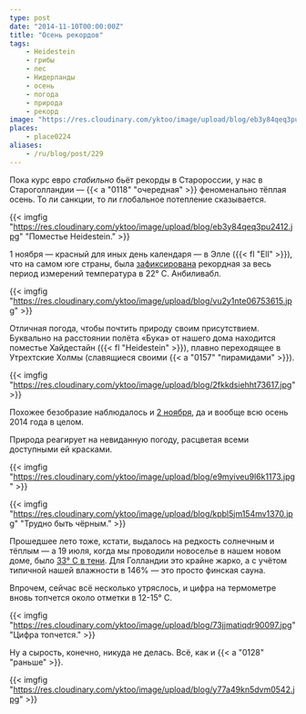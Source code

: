 ```yaml
---
type: post
date: "2014-11-10T00:00:00Z"
title: "Осень рекордов"
tags:
    - Heidestein
    - грибы
    - лес
    - Нидерланды
    - осень
    - погода
    - природа
    - рекорд
image: "https://res.cloudinary.com/yktoo/image/upload/blog/eb3y84qeq3pu2412.jpg"
places:
    - place0224
aliases:
    - /ru/blog/post/229
---
```


Пока курс евро *стабильно* бьёт рекорды в Старороссии, у нас в Староголландии — {{< a "0118" "очередная" >}} феноменально тёплая осень. То ли санкции, то ли глобальное потепление сказывается.

{{< imgfig "https://res.cloudinary.com/yktoo/image/upload/blog/eb3y84qeq3pu2412.jpg" "Поместье Heidestein." >}}

<!--more-->

1 ноября — красный для иных день календаря — в Элле ({{< fl "Ell" >}}), что на самом юге страны, была [зафиксирована](http://weerstatistieken.nl/ell/2014/november) рекордная за весь период измерений температура в 22° C. Анбиливабл.

{{< imgfig "https://res.cloudinary.com/yktoo/image/upload/blog/vu2y1nte06753615.jpg" >}}

Отличная погода, чтобы почтить природу своим присутствием. Буквально на расстоянии полёта «Бука» от нашего дома находится поместье Хайдестайн ({{< fl "Heidestein" >}}), плавно переходящее в Утрехтские Холмы (славящиеся своими {{< a "0157" "пирамидами" >}}).

{{< imgfig "https://res.cloudinary.com/yktoo/image/upload/blog/2fkkdsiehht73617.jpg" >}}

Похожее безобразие наблюдалось и [2 ноября](http://www.nieuws.nl/algemeen/20141102/Warmste-2-november-ooit), да и вообще всю осень 2014 года в целом.

Природа реагирует на невиданную погоду, расцветая всеми доступными ей красками.

{{< imgfig "https://res.cloudinary.com/yktoo/image/upload/blog/e9myiveu9l6k1173.jpg" >}}

{{< imgfig "https://res.cloudinary.com/yktoo/image/upload/blog/kpbl5jm154mv1370.jpg" "Трудно быть чёрным." >}}

Прошедшее лето тоже, кстати, выдалось на редкость солнечным и тёплым — а 19 июля, когда мы проводили новоселье в нашем новом доме, было [33° C в тени](http://weerstatistieken.nl/de-bilt/2014/juli). Для Голландии это крайне жарко, а с учётом типичной нашей влажности в 146% — это просто финская сауна.

Впрочем, сейчас всё несколько утряслось, и цифра на термометре вновь топчется около отметки в 12-15° C.

{{< imgfig "https://res.cloudinary.com/yktoo/image/upload/blog/73jjmatiqdr90097.jpg" "Цифра топчется." >}}

Ну а сырость, конечно, никуда не делась. Всё, как и {{< a "0128" "раньше" >}}.

{{< imgfig "https://res.cloudinary.com/yktoo/image/upload/blog/y77a49kn5dvm0542.jpg" >}}
